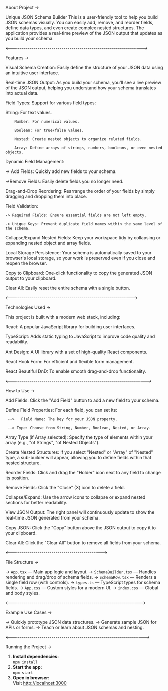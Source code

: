 About Project ->

Unique JSON Schema Builder
This is a user-friendly tool to help you build JSON schemas visually. You can easily add, remove, and reorder fields, define data types, and even create complex nested structures. The application provides a real-time preview of the JSON output that updates as you build your schema.

<----------------------------------------------------------------->

Features ->

Visual Schema Creation: Easily define the structure of your JSON data using an intuitive user interface.

Real-time JSON Output: As you build your schema, you'll see a live preview of the JSON output, helping you understand how your schema translates into actual data.

Field Types: Support for various field types:

String: For text values.

        Number: For numerical values.

        Boolean: For true/false values.

        Nested: Create nested objects to organize related fields.

        Array: Define arrays of strings, numbers, booleans, or even nested objects.

Dynamic Field Management:

   -> Add Fields: Quickly add new fields to your schema.

   ->Remove Fields: Easily delete fields you no longer need.

Drag-and-Drop Reordering: Rearrange the order of your fields by simply dragging and dropping them into place.

Field Validation:

    -> Required Fields: Ensure essential fields are not left empty.

    -> Unique Keys: Prevent duplicate field names within the same level of the schema.

Collapse/Expand Nested Fields: Keep your workspace tidy by collapsing or expanding nested object and array fields.

Local Storage Persistence: Your schema is automatically saved to your browser's local storage, so your work is preserved even if you close and reopen the browser.

Copy to Clipboard: One-click functionality to copy the generated JSON output to your clipboard.

Clear All: Easily reset the entire schema with a single button.


<------------------------------------------------------------>

Technologies Used ->

This project is built with a modern web stack, including:

React: A popular JavaScript library for building user interfaces.

TypeScript: Adds static typing to JavaScript to improve code quality and readability.

Ant Design: A UI library with a set of high-quality React components.

React Hook Form: For efficient and flexible form management.

React Beautiful DnD: To enable smooth drag-and-drop functionality.

<------------------------------------------------------------------->

How to Use ->

Add Fields: Click the "Add Field" button to add a new field to your schema.

Define Field Properties: For each field, you can set its:

     -->   Field Name: The key for your JSON property.

     --> Type: Choose from String, Number, Boolean, Nested, or Array.

Array Type (if Array selected): Specify the type of elements within your array (e.g., "of Strings", "of Nested Objects").

Create Nested Structures: If you select "Nested" or "Array" of "Nested" type, a sub-builder will appear, allowing you to define fields within that nested structure.

Reorder Fields: Click and drag the "Holder" icon next to any field to change its position.

Remove Fields: Click the "Close" (X) icon to delete a field.

Collapse/Expand: Use the arrow icons to collapse or expand nested sections for better readability.

View JSON Output: The right panel will continuously update to show the real-time JSON generated from your schema.

Copy JSON: Click the "Copy" button above the JSON output to copy it to your clipboard.

Clear All: Click the "Clear All" button to remove all fields from your schema.

<--------------------------------------------->

File Structure ->

-> `App.tsx` — Main app logic and layout.
-> `SchemaBuilder.tsx` — Handles rendering and drag/drop of schema fields.
-> `SchemaRow.tsx` — Renders a single field row (with controls).
-> `types.ts` — TypeScript types for schema fields.
-> `App.css` — Custom styles for a modern UI.
-> `index.css` — Global and body styles.


<---------------------------------------------------------------->

 Example Use Cases ->

-> Quickly prototype JSON data structures.
-> Generate sample JSON for APIs or forms.
-> Teach or learn about JSON schemas and nesting.


<------------------------------------------------------------------>

 Running the Project ->

1. **Install dependencies:**  
   `npm install`
2. **Start the app:**  
   `npm start`
3. **Open in browser:**  
   Visit [http://localhost:3000](http://localhost:3000)




